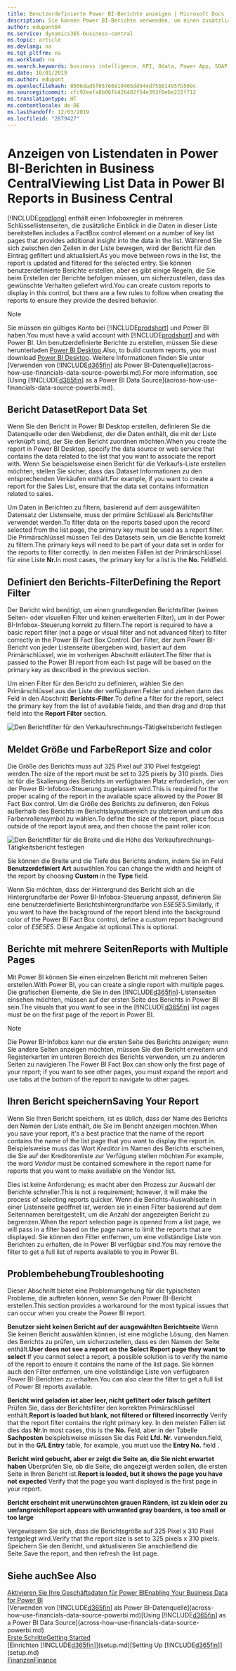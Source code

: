 ```yaml
---
title: Benutzerdefinierte Power BI-Berichte anzeigen | Microsoft Docs
description: Sie können Power BI-Berichte verwenden, um einen zusätzlichen Einblick in Daten in Listen zu gewinnen.
author: edupont04
ms.service: dynamics365-business-central
ms.topic: article
ms.devlang: na
ms.tgt_pltfrm: na
ms.workload: na
ms.search.keywords: business intelligence, KPI, Odata, Power App, SOAP, analysis
ms.date: 10/01/2019
ms.author: edupont
ms.openlocfilehash: 0506dad5f65766919405dd944d75b014957b509c
ms.sourcegitcommit: cfc92eefa8b06fb426482f54e393f0e6e222f712
ms.translationtype: HT
ms.contentlocale: de-DE
ms.lasthandoff: 12/03/2019
ms.locfileid: "2879427"
---
```

# <a name="viewing-list-data-in-power-bi-reports-in-business-central"></a><span data-ttu-id="fcca8-103">Anzeigen von Listendaten in Power BI-Berichten in Business Central</span><span class="sxs-lookup"><span data-stu-id="fcca8-103">Viewing List Data in Power BI Reports in Business Central</span></span>

[!INCLUDE[prodlong](includes/prodlong.md)] <span data-ttu-id="fcca8-104">enthält einen Infoboxregler in mehreren Schlüssellistenseiten, die zusätzliche Einblick in die Daten in dieser Liste bereitstellen.</span><span class="sxs-lookup"><span data-stu-id="fcca8-104">includes a FactBox control element on a number of key list pages that provides additional insight into the data in the list.</span></span> <span data-ttu-id="fcca8-105">Während Sie sich zwischen den Zeilen in der Liste bewegen, wird der Bericht für den Eintrag gefiltert und aktualisiert.</span><span class="sxs-lookup"><span data-stu-id="fcca8-105">As you move between rows in the list, the report is updated and filtered for the selected entry.</span></span> <span data-ttu-id="fcca8-106">Sie können benutzerdefinierte Berichte erstellen, aber es gibt einige Regeln, die Sie beim Erstellen der Berichte befolgen müssen, um sicherzustellen, dass das gewünschte Verhalten geliefert wird.</span><span class="sxs-lookup"><span data-stu-id="fcca8-106">You can create custom reports to display in this control, but there are a few rules to follow when creating the reports to ensure they provide the desired behavior.</span></span>  

> [!NOTE]  
> <span data-ttu-id="fcca8-107">Sie müssen ein gültiges Konto bei [!INCLUDE[prodshort](includes/prodshort.md)] und Power BI haben.</span><span class="sxs-lookup"><span data-stu-id="fcca8-107">You must have a valid account with [!INCLUDE[prodshort](includes/prodshort.md)] and with Power BI.</span></span> <span data-ttu-id="fcca8-108">Um benutzerdefinierte Berichte zu erstellen, müssen Sie diese herunterladen [Power BI Desktop](https://powerbi.microsoft.com/desktop/).</span><span class="sxs-lookup"><span data-stu-id="fcca8-108">Also, to build custom reports, you must download [Power BI Desktop](https://powerbi.microsoft.com/desktop/).</span></span> <span data-ttu-id="fcca8-109">Weitere Informationen finden Sie unter [Verwenden von [!INCLUDE[d365fin](includes/d365fin_md.md)] als Power BI-Datenquelle](across-how-use-financials-data-source-powerbi.md).</span><span class="sxs-lookup"><span data-stu-id="fcca8-109">For more information, see [Using [!INCLUDE[d365fin](includes/d365fin_md.md)] as a Power BI Data Source](across-how-use-financials-data-source-powerbi.md).</span></span>  

## <a name="report-data-set"></a><span data-ttu-id="fcca8-110">Bericht Dataset</span><span class="sxs-lookup"><span data-stu-id="fcca8-110">Report Data Set</span></span>
<span data-ttu-id="fcca8-111">Wenn Sie den Bericht in Power BI Desktop erstellen, definieren Sie die Datenquelle oder den Webdienst, der die Daten enthält, die mit der Liste verknüpft sind, der Sie den Bericht zuordnen möchten.</span><span class="sxs-lookup"><span data-stu-id="fcca8-111">When you create the report in Power BI Desktop, specify the data source or web service that contains the data related to the list that you want to associate the report with.</span></span> <span data-ttu-id="fcca8-112">Wenn Sie beispielsweise einen Bericht für die Verkaufs-Liste erstellen möchten, stellen Sie sicher, dass das Dataset Informationen zu den entsprechenden Verkäufen enthält.</span><span class="sxs-lookup"><span data-stu-id="fcca8-112">For example, if you want to create a report for the Sales List, ensure that the data set contains information related to sales.</span></span>  

<span data-ttu-id="fcca8-113">Um Daten in Berichten zu filtern, basierend auf dem ausgewählten Datensatz der Listenseite, muss der primäre Schlüssel als Berichtsfilter verwendet werden.</span><span class="sxs-lookup"><span data-stu-id="fcca8-113">To filter data on the reports based upon the record selected from the list page, the primary key must be used as a report filter.</span></span> <span data-ttu-id="fcca8-114">Die Primärschlüssel müssen Teil des Datasets sein, um die Berichte korrekt zu filtern.</span><span class="sxs-lookup"><span data-stu-id="fcca8-114">The primary keys will need to be part of your data set in order for the reports to filter correctly.</span></span> <span data-ttu-id="fcca8-115">In den meisten Fällen ist der Primärschlüssel für eine Liste **Nr.**</span><span class="sxs-lookup"><span data-stu-id="fcca8-115">In most cases, the primary key for a list is the **No.**</span></span> <span data-ttu-id="fcca8-116">Feld</span><span class="sxs-lookup"><span data-stu-id="fcca8-116">field.</span></span>  

## <a name="defining-the-report-filter"></a><span data-ttu-id="fcca8-117">Definiert den Berichts-Filter</span><span class="sxs-lookup"><span data-stu-id="fcca8-117">Defining the Report Filter</span></span>
<span data-ttu-id="fcca8-118">Der Bericht wird benötigt, um einen grundlegenden Berichtsfilter (keinen Seiten- oder visuellen Filter und keinen erweiterten Filter), um in der Power BI-Infobox-Steuerung korrekt zu filtern.</span><span class="sxs-lookup"><span data-stu-id="fcca8-118">The report is required to have a basic report filter (not a page or visual filter and not advanced filter) to filter correctly in the Power BI Fact Box Control.</span></span> <span data-ttu-id="fcca8-119">Der Filter, der zum Power BI-Bericht von jeder Listenseite übergeben wird, basiert auf dem Primärschlüssel, wie im vorherigen Abschnitt erläutert.</span><span class="sxs-lookup"><span data-stu-id="fcca8-119">The filter that is passed to the Power BI report from each list page will be based on the primary key as described in the previous section.</span></span>  

<span data-ttu-id="fcca8-120">Um einen Filter für den Bericht zu definieren, wählen Sie den Primärschlüssel aus der Liste der verfügbaren Felder und ziehen dann das Feld in den Abschnitt **Berichts-Filter**.</span><span class="sxs-lookup"><span data-stu-id="fcca8-120">To define a filter for the report, select the primary key from the list of available fields, and then drag and drop that field into the **Report Filter** section.</span></span>  

![Den Berichtfilter für den Verkaufsrechnungs-Tätigkeitsbericht festlegen](./media/across-how-use-powerbi-reports-factbox/financials-powerbi-report-filter.png)

## <a name="report-size-and-color"></a><span data-ttu-id="fcca8-122">Meldet Größe und Farbe</span><span class="sxs-lookup"><span data-stu-id="fcca8-122">Report Size and color</span></span>
<span data-ttu-id="fcca8-123">Die Größe des Berichts muss auf 325 Pixel auf 310 Pixel festgelegt werden.</span><span class="sxs-lookup"><span data-stu-id="fcca8-123">The size of the report must be set to 325 pixels by 310 pixels.</span></span> <span data-ttu-id="fcca8-124">Dies ist für die Skalierung des Berichts im verfügbaren Platz erforderlich, der von der Power BI-Infobox-Steuerung zugelassen wird.</span><span class="sxs-lookup"><span data-stu-id="fcca8-124">This is required for the proper scaling of the report in the available space allowed by the Power BI Fact Box control.</span></span> <span data-ttu-id="fcca8-125">Um die Größe des Berichts zu definieren, den Fokus außerhalb des Berichts im Berichtslayoutbereich zu platzieren und um das Farbenrollensymbol zu wählen.</span><span class="sxs-lookup"><span data-stu-id="fcca8-125">To define the size of the report, place focus outside of the report layout area, and then choose the paint roller icon.</span></span>

![Den Berichtfilter für die Breite und die Höhe des Verkaufsrechnungs-Tätigkeitsbericht festlegen](./media/across-how-use-powerbi-reports-factbox/financials-powerbi-report-sizing.png)

<span data-ttu-id="fcca8-127">Sie können die Breite und die Tiefe des Berichts ändern, indem Sie im Feld **Benutzerdefiniert** **Art** auswählen.</span><span class="sxs-lookup"><span data-stu-id="fcca8-127">You can change the width and height of the report by choosing **Custom** in the **Type** field.</span></span>

<span data-ttu-id="fcca8-128">Wenn Sie möchten, dass der Hintergrund des Bericht sich an die Hintergrundfarbe der Power BI-Infobox-Steuerung anpasst, definieren Sie eine benutzerdefinierte Berichtshintergrundfarbe von *E5E5E5*.</span><span class="sxs-lookup"><span data-stu-id="fcca8-128">Similarly, if you want to have the background of the report blend into the background color of the Power BI Fact Box control, define a custom report background color of *E5E5E5*.</span></span> <span data-ttu-id="fcca8-129">Diese Angabe ist optional.</span><span class="sxs-lookup"><span data-stu-id="fcca8-129">This is optional.</span></span>  

## <a name="reports-with-multiple-pages"></a><span data-ttu-id="fcca8-130">Berichte mit mehrere Seiten</span><span class="sxs-lookup"><span data-stu-id="fcca8-130">Reports with Multiple Pages</span></span>
<span data-ttu-id="fcca8-131">Mit Power BI können Sie einen einzelnen Bericht mit mehreren Seiten erstellen.</span><span class="sxs-lookup"><span data-stu-id="fcca8-131">With Power BI, you can create a single report with multiple pages.</span></span> <span data-ttu-id="fcca8-132">Die grafischen Elemente, die Sie in den [!INCLUDE[d365fin](includes/d365fin_md.md)]-Listenseiten einsehen möchten, müssen auf der ersten Seite des Berichts in Power BI sein.</span><span class="sxs-lookup"><span data-stu-id="fcca8-132">The visuals that you want to see in the [!INCLUDE[d365fin](includes/d365fin_md.md)] list pages must be on the first page of the report in Power BI.</span></span>  

> [!NOTE]  
> <span data-ttu-id="fcca8-133">Die Power BI-Infobox kann nur die ersten Seite des Berichts anzeigen; wenn Sie andere Seiten anzeigen möchten, müssen Sie den Bericht erweitern und Registerkarten im unteren Bereich des Berichts verwenden, um zu anderen Seiten zu navigieren.</span><span class="sxs-lookup"><span data-stu-id="fcca8-133">The Power BI Fact Box can show only the first page of your report; if you want to see other pages, you must expand the report and use tabs at the bottom of the report to navigate to other pages.</span></span>  

## <a name="saving-your-report"></a><span data-ttu-id="fcca8-134">Ihren Bericht speichern</span><span class="sxs-lookup"><span data-stu-id="fcca8-134">Saving Your Report</span></span>

<span data-ttu-id="fcca8-135">Wenn Sie Ihren Bericht speichern, ist es üblich, dass der Name des Berichts den Namen der Liste enthält, die Sie im Bericht anzeigen möchten.</span><span class="sxs-lookup"><span data-stu-id="fcca8-135">When you save your report, it's a best practice that the name of the report contains the name of the list page that you want to display the report in.</span></span> <span data-ttu-id="fcca8-136">Beispielsweise muss das Wort *Kreditor* im Namen des Berichts erscheinen, die Sie auf der Kreditorenliste zur Verfügung stellen möchten.</span><span class="sxs-lookup"><span data-stu-id="fcca8-136">For example, the word *Vendor* must be contained somewhere in the report name for reports that you want to make available on the Vendor list.</span></span>  

<span data-ttu-id="fcca8-137">Dies ist keine Anforderung; es macht aber den Prozess zur Auswahl der Berichte schneller.</span><span class="sxs-lookup"><span data-stu-id="fcca8-137">This is not a requirement; however, it will make the process of selecting reports quicker.</span></span> <span data-ttu-id="fcca8-138">Wenn die Berichts-Auswahlseite in einer Listenseite geöffnet ist, werden sie in einen Filter basierend auf dem Seitennamen bereitgestellt, um die Anzahl der angezeigten Bericht zu begrenzen.</span><span class="sxs-lookup"><span data-stu-id="fcca8-138">When the report selection page is opened from a list page, we will pass in a filter based on the page name to limit the reports that are displayed.</span></span>  <span data-ttu-id="fcca8-139">Sie können den Filter entfernen, um eine vollständige Liste von Berichten zu erhalten, die in Power BI verfügbar sind.</span><span class="sxs-lookup"><span data-stu-id="fcca8-139">You may remove the filter to get a full list of reports available to you in Power BI.</span></span>  

## <a name="troubleshooting"></a><span data-ttu-id="fcca8-140">Problembehebung</span><span class="sxs-lookup"><span data-stu-id="fcca8-140">Troubleshooting</span></span>
<span data-ttu-id="fcca8-141">Dieser Abschnitt bietet eine Problemumgehung für die typischsten Probleme, die auftreten können, wenn Sie den Power BI-Bericht erstellen.</span><span class="sxs-lookup"><span data-stu-id="fcca8-141">This section provides a workaround for the most typical issues that can occur when you create the Power BI report.</span></span>  

<span data-ttu-id="fcca8-142">**Benutzer sieht keinen Bericht auf der ausgewählten Berichtseite** Wenn Sie keinen Bericht auswählen können, ist eine mögliche Lösung, den Namen des Berichts zu prüfen, um sicherzustellen, dass es den Namen der Seite enthält.</span><span class="sxs-lookup"><span data-stu-id="fcca8-142">**User does not see a report on the Select Report page they want to select** If you cannot select a report, a possible solution is to verify the name of the report to ensure it contains the name of the list page.</span></span> <span data-ttu-id="fcca8-143">Sie können auch den Filter entfernen, um eine vollständige Liste von verfügbaren Power BI-Berichten zu erhalten.</span><span class="sxs-lookup"><span data-stu-id="fcca8-143">You can also clear the filter to get a full list of Power BI reports available.</span></span>  

<span data-ttu-id="fcca8-144">**Bericht wird geladen ist aber leer, nicht gefiltert oder falsch gefiltert** Prüfen Sie, dass der Berichtsfilter den korrekten Primärschlüssel enthält.</span><span class="sxs-lookup"><span data-stu-id="fcca8-144">**Report is loaded but blank, not filtered or filtered incorrectly** Verify that the report filter contains the right primary key.</span></span> <span data-ttu-id="fcca8-145">In den meisten Fällen ist dies das **Nr.**</span><span class="sxs-lookup"><span data-stu-id="fcca8-145">In most cases, this is the **No.**</span></span> <span data-ttu-id="fcca8-146">Feld, aber in der Tabelle **Sachposten** beispielsweise müssen Sie das Feld **Lfd. Nr.** verwenden.</span><span class="sxs-lookup"><span data-stu-id="fcca8-146">field, but in the **G/L Entry** table, for example, you must use the **Entry No.** field  .</span></span>

<span data-ttu-id="fcca8-147">**Bericht wird gebucht, aber er zeigt die Seite an, die Sie nicht erwartet haben** Überprüfen Sie, ob die Seite, die angezeigt werden sollen, die ersten Seite in Ihren Bericht ist.</span><span class="sxs-lookup"><span data-stu-id="fcca8-147">**Report is loaded, but it shows the page you have not expected** Verify that the page you want displayed is the first page in your report.</span></span>  

<span data-ttu-id="fcca8-148">**Bericht erscheint mit unerwünschten grauen Rändern, ist zu klein oder zu umfangreich**</span><span class="sxs-lookup"><span data-stu-id="fcca8-148">**Report appears with unwanted gray boarders, is too small or too large**</span></span>

<span data-ttu-id="fcca8-149">Vergewissern Sie sich, dass die Berichtsgröße auf 325 Pixel x 310 Pixel festgelegt wird.</span><span class="sxs-lookup"><span data-stu-id="fcca8-149">Verify that the report size is set to 325 pixels x 310 pixels.</span></span> <span data-ttu-id="fcca8-150">Speichern Sie den Bericht, und aktualisieren Sie anschließend die Seite.</span><span class="sxs-lookup"><span data-stu-id="fcca8-150">Save the report, and then refresh the list page.</span></span>  

## <a name="see-also"></a><span data-ttu-id="fcca8-151">Siehe auch</span><span class="sxs-lookup"><span data-stu-id="fcca8-151">See Also</span></span>

[<span data-ttu-id="fcca8-152">Aktivieren Sie Ihre Geschäftsdaten für Power BI</span><span class="sxs-lookup"><span data-stu-id="fcca8-152">Enabling Your Business Data for Power BI</span></span>](admin-powerbi.md)  
<span data-ttu-id="fcca8-153">[Verwenden von [!INCLUDE[d365fin](includes/d365fin_md.md)] als Power BI-Datenquelle](across-how-use-financials-data-source-powerbi.md)</span><span class="sxs-lookup"><span data-stu-id="fcca8-153">[Using [!INCLUDE[d365fin](includes/d365fin_md.md)] as a Power BI Data Source](across-how-use-financials-data-source-powerbi.md)</span></span>  
[<span data-ttu-id="fcca8-154">Erste Schritte</span><span class="sxs-lookup"><span data-stu-id="fcca8-154">Getting Started</span></span>](product-get-started.md)  
<span data-ttu-id="fcca8-155">[Einrichten [!INCLUDE[d365fin](includes/d365fin_md.md)]](setup.md)</span><span class="sxs-lookup"><span data-stu-id="fcca8-155">[Setting Up [!INCLUDE[d365fin](includes/d365fin_md.md)]](setup.md)</span></span>  
[<span data-ttu-id="fcca8-156">Finanzen</span><span class="sxs-lookup"><span data-stu-id="fcca8-156">Finance</span></span>](finance.md)  
